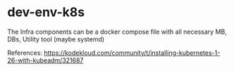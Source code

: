 # dev-env-k8s


The Infra components can be a docker compose file with all necessary MB, DBs, Utility tool (maybe systemd)


References:
https://kodekloud.com/community/t/installing-kubernetes-1-26-with-kubeadm/321687